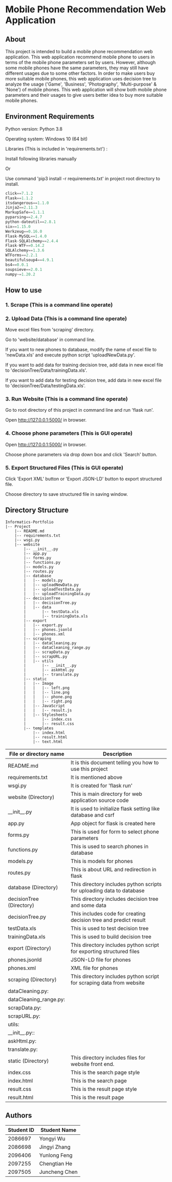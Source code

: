 # Mobile Phone Recommendation Web Application



## About

This project is intended to build a mobile phone recommendation web application. This web application recommend mobile phone to users in terms of the mobile phone parameters set by users. However, although some mobile phones have the same parameters, they may still have different usages due to some other factors. In order to make users buy more suitable mobile phones, this web application uses decision tree to analyze the usage ('Game', 'Business', 'Photography', 'Multi-purpose' & 'None') of mobile phones. This web application will show both mobile phone parameters and their usages to give users better idea to buy more suitable mobile phones.



## Environment Requirements

Python version: Python 3.8

Operating system: Windows 10 (64 bit)

Libraries (This is included in 'requirements.txt') :

Install following libraries manually

Or 

Use command 'pip3 install -r requirements.txt' in project root directory to install.

```python
click==7.1.2
Flask==1.1.2
itsdangerous==1.1.0
Jinja2==2.11.3
MarkupSafe==1.1.1
pyparsing==2.4.7
python-dateutil==2.8.1
six==1.15.0
Werkzeug==0.16.0
Flask-MySQL==1.4.0
Flask-SQLAlchemy==2.4.4
Flask-WTF==0.14.2
SQLAlchemy==1.3.6
WTForms==2.2.1
beautifulsoup4==4.9.1
bs4==0.0.1
soupsieve==2.0.1
numpy~=1.20.2
```



## How to use

### 1. Scrape (This is a command line operate)





### 2. Upload Data (This is a command line operate)

Move excel files from 'scraping' directory.

Go to 'website/database' in command line.

If you want to new phones to database, modify the name of excel file to 'newData.xls' and execute python script 'uploadNewData.py'. 

If you want to add data for training decision tree, add data in new excel file to 'decisionTree/Data/trainingData.xls'. 

If you want to add data for testing decision tree, add data in new excel file to 'decisionTree/Data/testingData.xls'. 



### 3. Run Website (This is a command line operate)

Go to root directory of this project in command line and run 'flask run'.

Open http://127.0.0.1:5000/ in browser.



### 4. Choose phone parameters (This is GUI operate)

Open http://127.0.0.1:5000/ in browser.

Choose phone parameters via drop down box and click 'Search' button.



### 5. Export Structured Files (This is GUI operate)

Click 'Export XML' button or 'Export JSON-LD' button to export structured file.

Choose directory to save structured file in saving window.



## Directory Structure

```
Informatics-Portfolio
|-- Project
    |-- README.md
    |-- requirements.txt
    |-- wsgi.py
    |-- website
        |-- __init__.py
        |-- app.py
        |-- forms.py
        |-- functions.py
        |-- models.py
        |-- routes.py
        |-- database
        |   |-- models.py
        |   |-- uploadNewData.py
        |   |-- uploadTestData.py
        |   |-- uploadTrainingData.py
        |-- decisionTree
        |   |-- decisionTree.py
        |   |-- data
        |       |-- testData.xls
        |       |-- trainingData.xls
        |-- export
        |   |-- export.py
        |   |-- phones.jsonld
        |   |-- phones.xml
        |-- scraping
        |   |-- dataCleaning.py
        |   |-- dataCleaning_range.py
        |   |-- scrapData.py
        |   |-- scrapURL.py
        |   |-- utils
        |       |-- __init__.py
        |       |-- askHtml.py
        |       |-- translate.py
        |-- static
        |   |-- Image
        |   |   |-- left.png
        |   |   |-- line.png
        |   |   |-- phone.png
        |   |   |-- right.png
        |   |-- JavaScript
        |   |   |-- result.js
        |   |-- Stylesheets
        |       |-- index.css
        |       |-- result.css
        |-- templates
            |-- index.html
            |-- result.html
            |-- text.html
```

| File or directory name   | Description                                                  |
| ------------------------ | ------------------------------------------------------------ |
| README.md                | It is this document telling you how to use this project      |
| requirements.txt         | It is mentioned above                                        |
| wsgi.py                  | It is created for 'flask run'                                |
| website (Directory)      | This is main directory for web application source code       |
| \_\_init\_\_.py          | It is used to initialize flask setting like database and csrf |
| app.py                   | App object for flask is created here                         |
| forms.py                 | This is used for form to select phone parameters             |
| functions.py             | This is used to search phones in database                    |
| models.py                | This is models for phones                                    |
| routes.py                | This is about URL and redirection in flask                   |
| database (Directory)     | This directory includes python scripts for uploading data to database |
| decisionTree (Directory) | This directory includes decision tree and some data          |
| decisionTree.py          | This includes code for creating decision tree and predict result |
| testData.xls             | This is used to test decision tree                           |
| trainingData.xls         | This is used to build decision tree                          |
| export (Directory)       | This directory includes python script for exporting structured files |
| phones.jsonld            | JSON-LD file for phones                                      |
| phones.xml               | XML file for phones                                          |
| scraping (Directory)     | This directory includes python script for scraping data from website |
| dataCleaning.py:         |                                                              |
| dataCleaning_range.py:   |                                                              |
| scrapData.py:            |                                                              |
| scrapURL.py:             |                                                              |
| utils:                   |                                                              |
| \_\_init\_\_.py::        |                                                              |
| askHtml.py:              |                                                              |
| translate.py:            |                                                              |
| static (Directory)       | This directory includes files for website front end.         |
| index.css                | This is the search page style                                |
| index.html               | This is the search page                                      |
| result.css               | This is the result page style                                |
| result.html              | This is the result page                                      |





## Authors

| Student ID | Student Name  |
| ---------- | ------------- |
| 2086697    | Yongyi Wu     |
| 2086698    | Jingyi Zhang  |
| 2096406    | Yunlong Feng  |
| 2097255    | Chengtian He  |
| 2097505    | Juncheng Chen |

